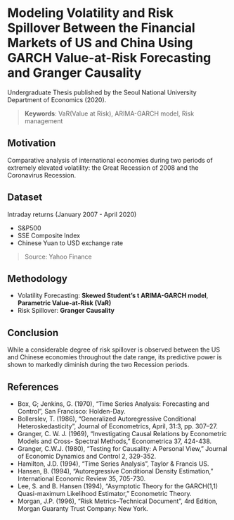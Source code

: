# Modeling Volatility and Risk Spillover Between the Financial Markets of US and China Using GARCH Value-at-Risk Forecasting and Granger Causality

Undergraduate Thesis published by the Seoul National University Department of Economics (2020).

> **Keywords**: VaR(Value at Risk), ARIMA-GARCH model, Risk management

## Motivation

Comparative analysis of international economies during two periods of extremely elevated volatility: the Great Recession of 2008 and the Coronavirus Recession.

## Dataset

Intraday returns (January 2007 - April 2020)
- S&P500
- SSE Composite Index
- Chinese Yuan to USD exchange rate
> Source: Yahoo Finance

## Methodology

- Volatility Forecasting: **Skewed Student’s t ARIMA-GARCH model**, **Parametric Value-at-Risk (VaR)**
- Risk Spillover: **Granger Causality**

## Conclusion

While a considerable degree of risk spillover is observed between the US and Chinese economies throughout the date range, its predictive power is shown to markedly diminish during the two Recession periods.

## References

- Box, G; Jenkins, G. (1970), “Time Series Analysis: Forecasting and Control”, San Francisco:
Holden-Day.
- Bollerslev, T. (1986), “Generalized Autoregressive Conditional Heteroskedasticity”, Journal of Econometrics, April, 31:3, pp. 307–27.
- Granger, C. W. J. (1969), “Investigating Causal Relations by Econometric Models and Cross- Spectral Methods,” Econometrica 37, 424-438.
- Granger, C.W.J. (1980), “Testing for Causality: A Personal View,” Journal of Economic Dynamics and Control 2, 329-352.
- Hamilton, J.D. (1994), “Time Series Analysis”, Taylor & Francis US.
- Hansen, B. (1994), “Autoregressive Conditional Density Estimation,” International Economic Review 35, 705-730.
- Lee, S. and B. Hansen (1994), “Asymptotic Theory for the GARCH(1,1) Quasi-maximum Likelihood Estimator,” Econometric Theory.
- Morgan, J.P. (1996), “Risk Metrics–Technical Document”, 4rd Edition, Morgan Guaranty Trust Company: New York.
